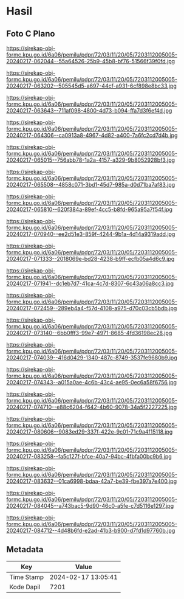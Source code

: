 # Hasil

## Foto C Plano

https://sirekap-obj-formc.kpu.go.id/6a06/pemilu/pdpr/72/03/11/20/05/7203112005005-20240217-062044--55a64526-25b9-45b8-bf76-51566f39f0fd.jpg

https://sirekap-obj-formc.kpu.go.id/6a06/pemilu/pdpr/72/03/11/20/05/7203112005005-20240217-063202--505545d5-a697-44cf-a931-6cf898e8bc33.jpg

https://sirekap-obj-formc.kpu.go.id/6a06/pemilu/pdpr/72/03/11/20/05/7203112005005-20240217-063643--711af098-4800-4d73-b094-ffa7d3f6ef4d.jpg

https://sirekap-obj-formc.kpu.go.id/6a06/pemilu/pdpr/72/03/11/20/05/7203112005005-20240217-064306--ca0913a8-4967-4d82-a400-7a6fc2cd7d4b.jpg

https://sirekap-obj-formc.kpu.go.id/6a06/pemilu/pdpr/72/03/11/20/05/7203112005005-20240217-065015--756abb78-1a2a-4157-a329-9b8052928bf3.jpg

https://sirekap-obj-formc.kpu.go.id/6a06/pemilu/pdpr/72/03/11/20/05/7203112005005-20240217-065508--4858c071-3bd1-45d7-985a-d0d71ba7af83.jpg

https://sirekap-obj-formc.kpu.go.id/6a06/pemilu/pdpr/72/03/11/20/05/7203112005005-20240217-065810--620f384a-89ef-4cc5-b8fd-965a95a7f54f.jpg

https://sirekap-obj-formc.kpu.go.id/6a06/pemilu/pdpr/72/03/11/20/05/7203112005005-20240217-070940--ee2d51e3-859f-4244-9b1a-4d14a9319add.jpg

https://sirekap-obj-formc.kpu.go.id/6a06/pemilu/pdpr/72/03/11/20/05/7203112005005-20240217-071333--2018069e-bd28-4238-b9ff-ecfb05a4d6c9.jpg

https://sirekap-obj-formc.kpu.go.id/6a06/pemilu/pdpr/72/03/11/20/05/7203112005005-20240217-071941--dc1eb7d7-41ca-4c7d-8307-6c43a06a8cc3.jpg

https://sirekap-obj-formc.kpu.go.id/6a06/pemilu/pdpr/72/03/11/20/05/7203112005005-20240217-072459--289eb4a4-f57d-4108-a975-d70c03cb5bdb.jpg

https://sirekap-obj-formc.kpu.go.id/6a06/pemilu/pdpr/72/03/11/20/05/7203112005005-20240217-073140--6bb0fff3-99e7-4971-8685-4fd36198ec28.jpg

https://sirekap-obj-formc.kpu.go.id/6a06/pemilu/pdpr/72/03/11/20/05/7203112005005-20240217-074039--416d0429-1340-487c-8749-3537fe9680b9.jpg

https://sirekap-obj-formc.kpu.go.id/6a06/pemilu/pdpr/72/03/11/20/05/7203112005005-20240217-074343--a015a0ae-4c6b-43c4-ae95-0ec6a58f6756.jpg

https://sirekap-obj-formc.kpu.go.id/6a06/pemilu/pdpr/72/03/11/20/05/7203112005005-20240217-074710--e88c6204-f642-4b60-9078-34a5f2227225.jpg

https://sirekap-obj-formc.kpu.go.id/6a06/pemilu/pdpr/72/03/11/20/05/7203112005005-20240217-080606--9083ed29-337f-422e-9c01-71c9a4f15118.jpg

https://sirekap-obj-formc.kpu.go.id/6a06/pemilu/pdpr/72/03/11/20/05/7203112005005-20240217-083258--fa5c127f-bfce-40a7-94bc-4fbfa00bc9b6.jpg

https://sirekap-obj-formc.kpu.go.id/6a06/pemilu/pdpr/72/03/11/20/05/7203112005005-20240217-083632--01ca6998-bdaa-42a7-be39-fbe397a7e400.jpg

https://sirekap-obj-formc.kpu.go.id/6a06/pemilu/pdpr/72/03/11/20/05/7203112005005-20240217-084045--a743bac5-9d90-46c0-a5fe-c7d5116e1297.jpg

https://sirekap-obj-formc.kpu.go.id/6a06/pemilu/pdpr/72/03/11/20/05/7203112005005-20240217-084712--4d48b6fd-e2ad-41b3-b900-d7fd1d97760b.jpg


## Metadata

| Key        | Value               |
| ---------- | ------------------- |
| Time Stamp | 2024-02-17 13:05:41 |
| Kode Dapil | 7201                |



